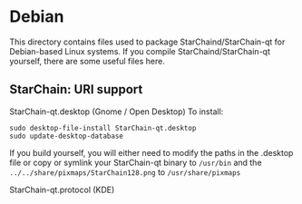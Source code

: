 
Debian
====================
This directory contains files used to package StarChaind/StarChain-qt
for Debian-based Linux systems. If you compile StarChaind/StarChain-qt yourself, there are some useful files here.

## StarChain: URI support ##


StarChain-qt.desktop  (Gnome / Open Desktop)
To install:

	sudo desktop-file-install StarChain-qt.desktop
	sudo update-desktop-database

If you build yourself, you will either need to modify the paths in
the .desktop file or copy or symlink your StarChain-qt binary to `/usr/bin`
and the `../../share/pixmaps/StarChain128.png` to `/usr/share/pixmaps`

StarChain-qt.protocol (KDE)

